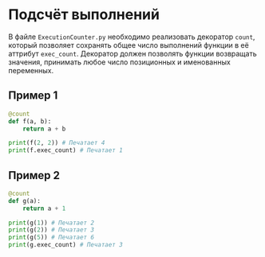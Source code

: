 # Подсчёт выполнений

В файле `ExecutionCounter.py` необходимо реализовать декоратор `count`, который позволяет сохранять 
общее число выполнений функции в её аттрибут `exec_count`. Декоратор должен позволять функции возвращать
значения, принимать любое число позиционных и именованных переменных.

## Пример 1
```python
@count
def f(a, b):
    return a + b

print(f(2, 2)) # Печатает 4
print(f.exec_count) # Печатает 1
```

## Пример 2
```python
@count
def g(a):
    return a + 1

print(g(1)) # Печатает 2
print(g(2)) # Печатает 3
print(g(5)) # Печатает 6
print(g.exec_count) # Печатает 3
```